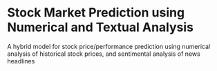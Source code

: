 # Stock Market Prediction using Numerical and Textual Analysis
A hybrid model for stock price/performance prediction using numerical analysis of historical stock prices, and sentimental analysis of news headlines
